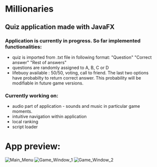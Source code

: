 # Millionaries
## Quiz application made with JavaFX

### Application is currently in progress. So far implemented functionalities:
- quiz is imported from .txt file in following format: 
    "Question"
    "Correct answer"
    "Rest of answers"
- questions are randomly assigned to A, B, C or D
- lifebuoy available : 50/50, voting, call to friend. The last two options have probabilty to return correct answer. This probability will be modifiable in future game versions.

### Currently working on:
- audio part of application - sounds and music in particular game moments.
- intuitive navigation within application
- local ranking
- script loader

# App preview:
![Main_Menu](https://user-images.githubusercontent.com/79639840/120033574-06b32680-bffc-11eb-80de-fa32e38fd73e.png)
![Game_Window_1](https://user-images.githubusercontent.com/79639840/120033576-07e45380-bffc-11eb-8ad6-64712a5b2189.png)
![Game_Window_2](https://user-images.githubusercontent.com/79639840/120033581-087cea00-bffc-11eb-9ffa-dd7b94b2d365.png)
